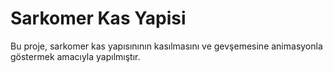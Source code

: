 # Sarkomer Kas Yapisi
 Bu proje, sarkomer kas yapısınının kasılmasını ve gevşemesine animasyonla göstermek amacıyla yapılmıştır.
